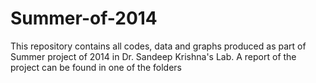 # Summer-of-2014

This repository contains all codes, data and graphs produced as part of Summer project of 2014 in Dr. Sandeep Krishna's Lab.
A report of the project can be found in one of the folders

